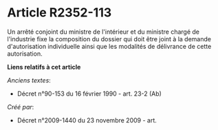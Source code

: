 # Article R2352-113

Un arrêté conjoint du ministre de l'intérieur et du ministre chargé de l'industrie fixe la composition du dossier qui doit
être joint à la demande d'autorisation individuelle ainsi que les modalités de délivrance de cette autorisation.

**Liens relatifs à cet article**

_Anciens textes_:

  - Décret n°90-153 du 16 février 1990 - art. 23-2 (Ab)

_Créé par_:

  - Décret n°2009-1440 du 23 novembre 2009 - art.
